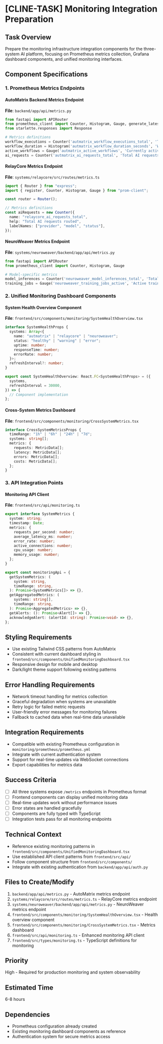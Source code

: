 # [CLINE-TASK] Monitoring Integration Preparation

## Task Overview

Prepare the monitoring infrastructure integration components for the three-system AI platform, focusing on Prometheus metrics collection, Grafana dashboard components, and unified monitoring interfaces.

## Component Specifications

### 1. Prometheus Metrics Endpoints

#### AutoMatrix Backend Metrics Endpoint

**File**: `backend/app/api/metrics.py`

```python
from fastapi import APIRouter
from prometheus_client import Counter, Histogram, Gauge, generate_latest
from starlette.responses import Response

# Metrics definitions
workflow_executions = Counter('autmatrix_workflow_executions_total', 'Total workflow executions', ['status', 'template'])
workflow_duration = Histogram('autmatrix_workflow_duration_seconds', 'Workflow execution duration')
active_workflows = Gauge('autmatrix_active_workflows', 'Currently active workflows')
ai_requests = Counter('autmatrix_ai_requests_total', 'Total AI requests', ['provider', 'model'])
```

#### RelayCore Metrics Endpoint

**File**: `systems/relaycore/src/routes/metrics.ts`

```typescript
import { Router } from "express";
import { register, Counter, Histogram, Gauge } from "prom-client";

const router = Router();

// Metrics definitions
const aiRequests = new Counter({
  name: "relaycore_ai_requests_total",
  help: "Total AI requests routed",
  labelNames: ["provider", "model", "status"],
});
```

#### NeuroWeaver Metrics Endpoint

**File**: `systems/neuroweaver/backend/app/api/metrics.py`

```python
from fastapi import APIRouter
from prometheus_client import Counter, Histogram, Gauge

# Model-specific metrics
model_inferences = Counter('neuroweaver_model_inferences_total', 'Total model inferences', ['model_id', 'specialization'])
training_jobs = Gauge('neuroweaver_training_jobs_active', 'Active training jobs')
```

### 2. Unified Monitoring Dashboard Components

#### System Health Overview Component

**File**: `frontend/src/components/monitoring/SystemHealthOverview.tsx`

```typescript
interface SystemHealthProps {
  systems: Array<{
    name: "autmatrix" | "relaycore" | "neuroweaver";
    status: "healthy" | "warning" | "error";
    uptime: number;
    responseTime: number;
    errorRate: number;
  }>;
  refreshInterval?: number;
}

export const SystemHealthOverview: React.FC<SystemHealthProps> = ({
  systems,
  refreshInterval = 30000,
}) => {
  // Component implementation
};
```

#### Cross-System Metrics Dashboard

**File**: `frontend/src/components/monitoring/CrossSystemMetrics.tsx`

```typescript
interface CrossSystemMetricsProps {
  timeRange: "1h" | "6h" | "24h" | "7d";
  systems: string[];
  metrics: {
    requests: MetricData[];
    latency: MetricData[];
    errors: MetricData[];
    costs: MetricData[];
  };
}
```

### 3. API Integration Points

#### Monitoring API Client

**File**: `frontend/src/api/monitoring.ts`

```typescript
export interface SystemMetrics {
  system: string;
  timestamp: Date;
  metrics: {
    requests_per_second: number;
    average_latency_ms: number;
    error_rate: number;
    active_connections: number;
    cpu_usage: number;
    memory_usage: number;
  };
}

export const monitoringApi = {
  getSystemMetrics: (
    system: string,
    timeRange: string,
  ): Promise<SystemMetrics[]> => {},
  getAggregatedMetrics: (
    systems: string[],
    timeRange: string,
  ): Promise<AggregatedMetrics> => {},
  getAlerts: (): Promise<Alert[]> => {},
  acknowledgeAlert: (alertId: string): Promise<void> => {},
};
```

## Styling Requirements

- Use existing Tailwind CSS patterns from AutoMatrix
- Consistent with current dashboard styling in `frontend/src/components/UnifiedMonitoringDashboard.tsx`
- Responsive design for mobile and desktop
- Dark/light theme support following existing patterns

## Error Handling Requirements

- Network timeout handling for metrics collection
- Graceful degradation when systems are unavailable
- Retry logic for failed metric requests
- User-friendly error messages for monitoring failures
- Fallback to cached data when real-time data unavailable

## Integration Requirements

- Compatible with existing Prometheus configuration in `monitoring/prometheus/prometheus.yml`
- Integrate with current authentication system
- Support for real-time updates via WebSocket connections
- Export capabilities for metrics data

## Success Criteria

- [ ] All three systems expose `/metrics` endpoints in Prometheus format
- [ ] Frontend components can display unified monitoring data
- [ ] Real-time updates work without performance issues
- [ ] Error states are handled gracefully
- [ ] Components are fully typed with TypeScript
- [ ] Integration tests pass for all monitoring endpoints

## Technical Context

- Reference existing monitoring patterns in `frontend/src/components/UnifiedMonitoringDashboard.tsx`
- Use established API client patterns from `frontend/src/api/`
- Follow component structure from `frontend/src/components/`
- Integrate with existing authentication from `backend/app/api/auth.py`

## Files to Create/Modify

1. `backend/app/api/metrics.py` - AutoMatrix metrics endpoint
2. `systems/relaycore/src/routes/metrics.ts` - RelayCore metrics endpoint
3. `systems/neuroweaver/backend/app/api/metrics.py` - NeuroWeaver metrics endpoint
4. `frontend/src/components/monitoring/SystemHealthOverview.tsx` - Health overview component
5. `frontend/src/components/monitoring/CrossSystemMetrics.tsx` - Metrics dashboard
6. `frontend/src/api/monitoring.ts` - Enhanced monitoring API client
7. `frontend/src/types/monitoring.ts` - TypeScript definitions for monitoring

## Priority

High - Required for production monitoring and system observability

## Estimated Time

6-8 hours

## Dependencies

- Prometheus configuration already created
- Existing monitoring dashboard components as reference
- Authentication system for secure metrics access
